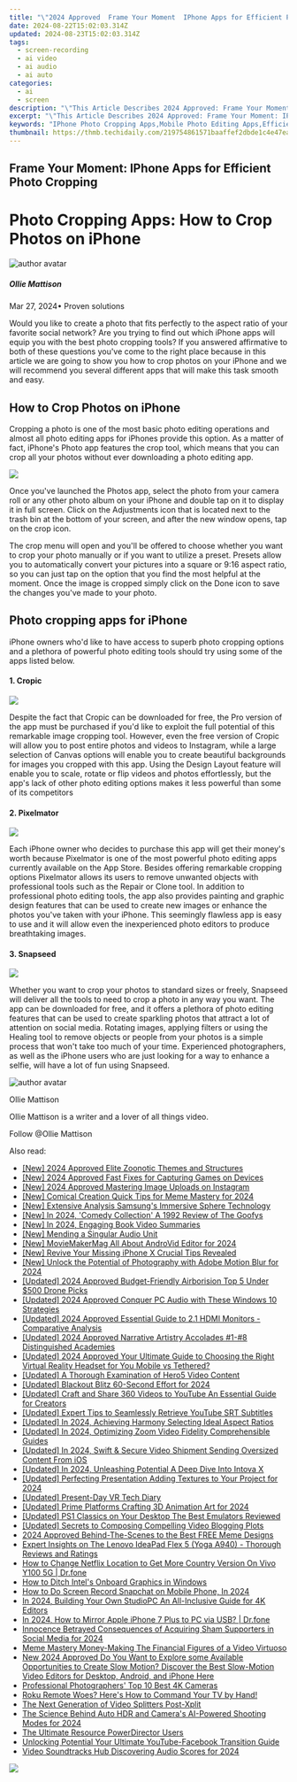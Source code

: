 ```yaml
---
title: "\"2024 Approved  Frame Your Moment  IPhone Apps for Efficient Photo Cropping\""
date: 2024-08-22T15:02:03.314Z
updated: 2024-08-23T15:02:03.314Z
tags: 
  - screen-recording
  - ai video
  - ai audio
  - ai auto
categories: 
  - ai
  - screen
description: "\"This Article Describes 2024 Approved: Frame Your Moment: IPhone Apps for Efficient Photo Cropping\""
excerpt: "\"This Article Describes 2024 Approved: Frame Your Moment: IPhone Apps for Efficient Photo Cropping\""
keywords: "IPhone Photo Cropping Apps,Mobile Photo Editing Apps,Efficient Photo Editing iPhones,Quick Crop iPhone Photos,Apple Photo Enhancement Tools,Streamlined iPhone Photography,Best iPhone Crop Features"
thumbnail: https://thmb.techidaily.com/219754861571baaffef2dbde1c4e47ea4bf551dd4082ac6c30e6e25f75285938.jpg
---
```


## Frame Your Moment: IPhone Apps for Efficient Photo Cropping

# Photo Cropping Apps: How to Crop Photos on iPhone

![author avatar](https://images.wondershare.com/filmora/article-images/ollie-mattison.jpg)

##### Ollie Mattison

 Mar 27, 2024• Proven solutions

 Would you like to create a photo that fits perfectly to the aspect ratio of your favorite social network? Are you trying to find out which iPhone apps will equip you with the best photo cropping tools? If you answered affirmative to both of these questions you've come to the right place because in this article we are going to show you how to crop photos on your iPhone and we will recommend you several different apps that will make this task smooth and easy.

## How to Crop Photos on iPhone

 Cropping a photo is one of the most basic photo editing operations and almost all photo editing apps for iPhones provide this option. As a matter of fact, iPhone's Photo app features the crop tool, which means that you can crop all your photos without ever downloading a photo editing app.

![](https://images.wondershare.com/filmora/article-images/crop-photo-on-iphone.gif)

 Once you've launched the Photos app, select the photo from your camera roll or any other photo album on your iPhone and double tap on it to display it in full screen. Click on the Adjustments icon that is located next to the trash bin at the bottom of your screen, and after the new window opens, tap on the crop icon.

 The crop menu will open and you'll be offered to choose whether you want to crop your photo manually or if you want to utilize a preset. Presets allow you to automatically convert your pictures into a square or 9:16 aspect ratio, so you can just tap on the option that you find the most helpful at the moment. Once the image is cropped simply click on the Done icon to save the changes you've made to your photo.

## Photo cropping apps for iPhone

 iPhone owners who'd like to have access to superb photo cropping options and a plethora of powerful photo editing tools should try using some of the apps listed below.

#### 1\. Cropic

![](https://images.wondershare.com/filmora/article-images/cropic.jpg)

 Despite the fact that Cropic can be downloaded for free, the Pro version of the app must be purchased if you'd like to exploit the full potential of this remarkable image cropping tool. However, even the free version of Cropic will allow you to post entire photos and videos to Instagram, while a large selection of Canvas options will enable you to create beautiful backgrounds for images you cropped with this app. Using the Design Layout feature will enable you to scale, rotate or flip videos and photos effortlessly, but the app's lack of other photo editing options makes it less powerful than some of its competitors

#### 2\. Pixelmator

![](https://images.wondershare.com/filmora/article-images/pixelmator-app.jpg)

 Each iPhone owner who decides to purchase this app will get their money's worth because Pixelmator is one of the most powerful photo editing apps currently available on the App Store. Besides offering remarkable cropping options Pixelmator allows its users to remove unwanted objects with professional tools such as the Repair or Clone tool. In addition to professional photo editing tools, the app also provides painting and graphic design features that can be used to create new images or enhance the photos you've taken with your iPhone. This seemingly flawless app is easy to use and it will allow even the inexperienced photo editors to produce breathtaking images.

#### 3\. Snapseed

![](https://images.wondershare.com/filmora/article-images/snapseed.jpg)

 Whether you want to crop your photos to standard sizes or freely, Snapseed will deliver all the tools to need to crop a photo in any way you want. The app can be downloaded for free, and it offers a plethora of photo editing features that can be used to create sparkling photos that attract a lot of attention on social media. Rotating images, applying filters or using the Healing tool to remove objects or people from your photos is a simple process that won't take too much of your time. Experienced photographers, as well as the iPhone users who are just looking for a way to enhance a selfie, will have a lot of fun using Snapseed.

![author avatar](https://images.wondershare.com/filmora/article-images/ollie-mattison.jpg)

Ollie Mattison

Ollie Mattison is a writer and a lover of all things video.

Follow @Ollie Mattison


<ins class="adsbygoogle"
     style="display:block"
     data-ad-format="autorelaxed"
     data-ad-client="ca-pub-7571918770474297"
     data-ad-slot="1223367746"></ins>



<ins class="adsbygoogle"
     style="display:block"
     data-ad-client="ca-pub-7571918770474297"
     data-ad-slot="8358498916"
     data-ad-format="auto"
     data-full-width-responsive="true"></ins>






<span class="atpl-alsoreadstyle">Also read:</span>
<div><ul>
<li><a href="https://article-files.techidaily.com/new-2024-approved-elite-zoonotic-themes-and-structures/"><u>[New] 2024 Approved  Elite Zoonotic Themes and Structures</u></a></li>
<li><a href="https://visual-screen-recording.techidaily.com/new-2024-approved-fast-fixes-for-capturing-games-on-devices/"><u>[New] 2024 Approved  Fast Fixes for Capturing Games on Devices</u></a></li>
<li><a href="https://article-files.techidaily.com/new-2024-approved-mastering-image-uploads-on-instagram/"><u>[New] 2024 Approved  Mastering Image Uploads on Instagram</u></a></li>
<li><a href="https://article-files.techidaily.com/new-comical-creation-quick-tips-for-meme-mastery-for-2024/"><u>[New] Comical Creation  Quick Tips for Meme Mastery for 2024</u></a></li>
<li><a href="https://article-files.techidaily.com/new-extensive-analysis-samsungs-immersive-sphere-technology/"><u>[New] Extensive Analysis  Samsung's Immersive Sphere Technology</u></a></li>
<li><a href="https://article-files.techidaily.com/new-in-2024-comedy-collection-a-1992-review-of-the-goofys/"><u>[New] In 2024, 'Comedy Collection'  A 1992 Review of The Goofys</u></a></li>
<li><a href="https://article-files.techidaily.com/new-in-2024-engaging-book-video-summaries/"><u>[New] In 2024, Engaging Book Video Summaries</u></a></li>
<li><a href="https://extra-support.techidaily.com/new-mending-a-singular-audio-unit/"><u>[New] Mending a Singular Audio Unit</u></a></li>
<li><a href="https://article-files.techidaily.com/new-moviemakermag-all-about-androvid-editor-for-2024/"><u>[New] MovieMakerMag  All About AndroVid Editor for 2024</u></a></li>
<li><a href="https://article-files.techidaily.com/new-revive-your-missing-iphone-x-crucial-tips-revealed/"><u>[New] Revive Your Missing iPhone X  Crucial Tips Revealed</u></a></li>
<li><a href="https://article-files.techidaily.com/new-unlock-the-potential-of-photography-with-adobe-motion-blur-for-2024/"><u>[New] Unlock the Potential of Photography with Adobe Motion Blur for 2024</u></a></li>
<li><a href="https://article-files.techidaily.com/updated-2024-approved-budget-friendly-airborision-top-5-under-500-drone-picks/"><u>[Updated] 2024 Approved  Budget-Friendly Airborision  Top 5 Under $500 Drone Picks</u></a></li>
<li><a href="https://article-files.techidaily.com/updated-2024-approved-conquer-pc-audio-with-these-windows-10-strategies/"><u>[Updated] 2024 Approved  Conquer PC Audio with These Windows 10 Strategies</u></a></li>
<li><a href="https://fox-info.techidaily.com/updated-2024-approved-essential-guide-to-21-hdmi-monitors-comparative-analysis/"><u>[Updated] 2024 Approved  Essential Guide to 2.1 HDMI Monitors - Comparative Analysis</u></a></li>
<li><a href="https://article-files.techidaily.com/updated-2024-approved-narrative-artistry-accolades-1-8-distinguished-academies/"><u>[Updated] 2024 Approved  Narrative Artistry Accolades  #1-#8 Distinguished Academies</u></a></li>
<li><a href="https://article-files.techidaily.com/updated-2024-approved-your-ultimate-guide-to-choosing-the-right-virtual-reality-headset-for-you-mobile-vs-tethered/"><u>[Updated] 2024 Approved  Your Ultimate Guide to Choosing the Right Virtual Reality Headset for You  Mobile vs Tethered?</u></a></li>
<li><a href="https://article-files.techidaily.com/updated-a-thorough-examination-of-hero5-video-content/"><u>[Updated] A Thorough Examination of Hero5 Video Content</u></a></li>
<li><a href="https://article-files.techidaily.com/updated-blackout-blitz-60-second-effort-for-2024/"><u>[Updated] Blackout Blitz  60-Second Effort for 2024</u></a></li>
<li><a href="https://youtube-clips.techidaily.com/updated-craft-and-share-360-videos-to-youtube-an-essential-guide-for-creators/"><u>[Updated] Craft and Share 360 Videos to YouTube  An Essential Guide for Creators</u></a></li>
<li><a href="https://vp-tips.techidaily.com/updated-expert-tips-to-seamlessly-retrieve-youtube-srt-subtitles/"><u>[Updated] Expert Tips to Seamlessly Retrieve YouTube SRT Subtitles</u></a></li>
<li><a href="https://article-files.techidaily.com/updated-in-2024-achieving-harmony-selecting-ideal-aspect-ratios/"><u>[Updated] In 2024, Achieving Harmony  Selecting Ideal Aspect Ratios</u></a></li>
<li><a href="https://article-files.techidaily.com/updated-in-2024-optimizing-zoom-video-fidelity-comprehensible-guides/"><u>[Updated] In 2024, Optimizing Zoom Video Fidelity  Comprehensible Guides</u></a></li>
<li><a href="https://article-files.techidaily.com/updated-in-2024-swift-and-secure-video-shipment-sending-oversized-content-from-ios/"><u>[Updated] In 2024, Swift & Secure Video Shipment  Sending Oversized Content From iOS</u></a></li>
<li><a href="https://article-files.techidaily.com/updated-in-2024-unleashing-potential-a-deep-dive-into-intova-x/"><u>[Updated] In 2024, Unleashing Potential  A Deep Dive Into Intova X</u></a></li>
<li><a href="https://article-files.techidaily.com/updated-perfecting-presentation-adding-textures-to-your-project-for-2024/"><u>[Updated] Perfecting Presentation  Adding Textures to Your Project for 2024</u></a></li>
<li><a href="https://article-files.techidaily.com/updated-present-day-vr-tech-diary/"><u>[Updated] Present-Day VR Tech Diary</u></a></li>
<li><a href="https://article-files.techidaily.com/updated-prime-platforms-crafting-3d-animation-art-for-2024/"><u>[Updated] Prime Platforms  Crafting 3D Animation Art for 2024</u></a></li>
<li><a href="https://video-capture.techidaily.com/updated-ps1-classics-on-your-desktop-the-best-emulators-reviewed/"><u>[Updated] PS1 Classics on Your Desktop  The Best Emulators Reviewed</u></a></li>
<li><a href="https://article-files.techidaily.com/updated-secrets-to-composing-compelling-video-blogging-plots/"><u>[Updated] Secrets to Composing Compelling Video Blogging Plots</u></a></li>
<li><a href="https://fox-direct.techidaily.com/2024-approved-behind-the-scenes-to-the-best-free-meme-designs/"><u>2024 Approved  Behind-The-Scenes to the Best FREE Meme Designs</u></a></li>
<li><a href="https://buynow-tips.techidaily.com/expert-insights-on-the-lenovo-ideapad-flex-5-yoga-a940-thorough-reviews-and-ratings/"><u>Expert Insights on The Lenovo IdeaPad Flex 5 (Yoga A940) - Thorough Reviews and Ratings</u></a></li>
<li><a href="https://fake-location.techidaily.com/how-to-change-netflix-location-to-get-more-country-version-on-vivo-y100-5g-drfone-by-drfone-virtual-android/"><u>How to Change Netflix Location to Get More Country Version On Vivo Y100 5G | Dr.fone</u></a></li>
<li><a href="https://windows11.techidaily.com/how-to-ditch-intels-onboard-graphics-in-windows/"><u>How to Ditch Intel's Onboard Graphics in Windows</u></a></li>
<li><a href="https://snapchat-videos.techidaily.com/how-to-do-screen-record-snapchat-on-mobile-phone-in-2024/"><u>How to Do Screen Record Snapchat on Mobile Phone, In 2024</u></a></li>
<li><a href="https://article-files.techidaily.com/in-2024-building-your-own-studiopc-an-all-inclusive-guide-for-4k-editors/"><u>In 2024, Building Your Own StudioPC  An All-Inclusive Guide for 4K Editors</u></a></li>
<li><a href="https://screen-mirror.techidaily.com/in-2024-how-to-mirror-apple-iphone-7-plus-to-pc-via-usb-drfone-by-drfone-ios/"><u>In 2024, How to Mirror Apple iPhone 7 Plus to PC via USB? | Dr.fone</u></a></li>
<li><a href="https://youtube-webster.techidaily.com/ence-betrayed-consequences-of-acquiring-sham-supporters-in-social-media-for-2024/"><u>Innocence Betrayed  Consequences of Acquiring Sham Supporters in Social Media for 2024</u></a></li>
<li><a href="https://article-files.techidaily.com/meme-mastery-money-making-the-financial-figures-of-a-video-virtuoso/"><u>Meme Mastery Money-Making  The Financial Figures of a Video Virtuoso</u></a></li>
<li><a href="https://ai-video-editing.techidaily.com/new-2024-approved-do-you-want-to-explore-some-available-opportunities-to-create-slow-motion-discover-the-best-slow-motion-video-editors-for-desktop-android-/"><u>New 2024 Approved Do You Want to Explore some Available Opportunities to Create Slow Motion? Discover the Best Slow-Motion Video Editors for Desktop, Android, and iPhone Here</u></a></li>
<li><a href="https://article-files.techidaily.com/professional-photographers-top-10-best-4k-cameras/"><u>Professional Photographers' Top 10  Best 4K Cameras</u></a></li>
<li><a href="https://tech-recovery.techidaily.com/roku-remote-woes-heres-how-to-command-your-tv-by-hand/"><u>Roku Remote Woes? Here's How to Command Your TV by Hand!</u></a></li>
<li><a href="https://article-files.techidaily.com/the-next-generation-of-video-splitters-post-xplit/"><u>The Next Generation of Video Splitters Post-Xplit</u></a></li>
<li><a href="https://article-files.techidaily.com/the-science-behind-auto-hdr-and-cameras-ai-powered-shooting-modes-for-2024/"><u>The Science Behind Auto HDR and Camera's AI-Powered Shooting Modes for 2024</u></a></li>
<li><a href="https://article-files.techidaily.com/the-ultimate-resource-powerdirector-users/"><u>The Ultimate Resource PowerDirector Users</u></a></li>
<li><a href="https://youtube-webster.techidaily.com/king-potential-your-ultimate-youtube-facebook-transition-guide/"><u>Unlocking Potential  Your Ultimate YouTube-Facebook Transition Guide</u></a></li>
<li><a href="https://article-files.techidaily.com/video-soundtracks-hub-discovering-audio-scores-for-2024/"><u>Video Soundtracks Hub  Discovering Audio Scores for 2024</u></a></li>
</ul></div>

<!-- affiliate ads begin -->
<a href="https://shop.mondly.com/affiliate.php?ACCOUNT=ATISTUDI&AFFILIATE=108875&PATH=https%3A%2F%2Fwww.mondly.com%3FAFFILIATE%3D108875%26RESOURCE%3D%2BEducational%2B300x600%2B"><img src="https://secure.avangate.com/images/merchant/69c418c33ec2e1a4267fa9bb77fa1428/educational-300x600.gif" border="0"></a>
<!-- affiliate ads end -->